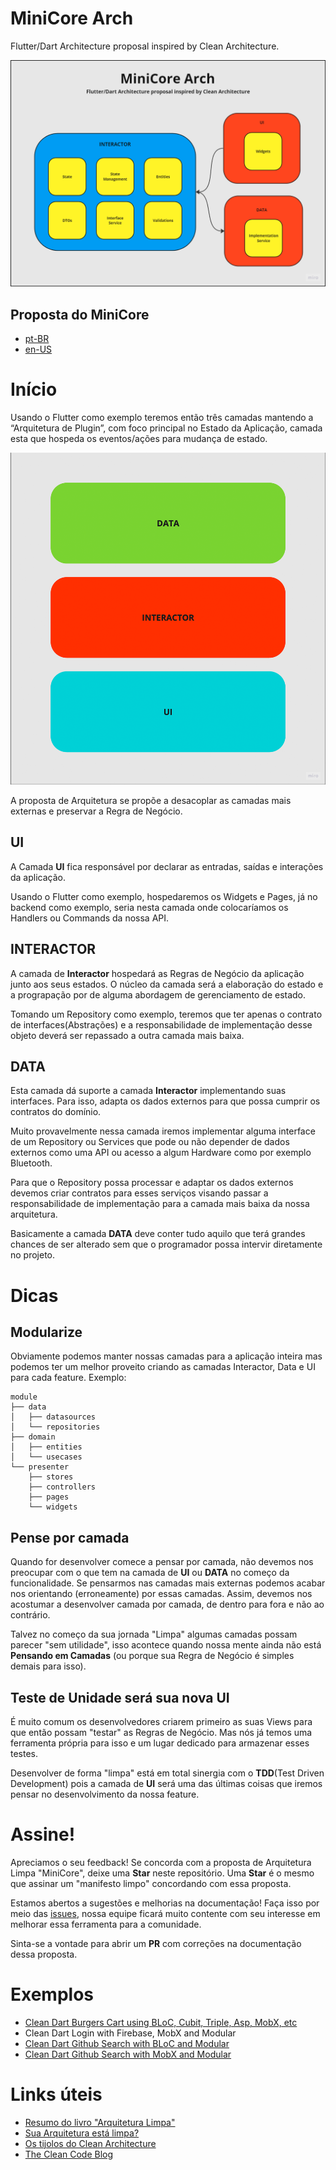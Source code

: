 # MiniCore Arch
Flutter/Dart Architecture proposal inspired by Clean Architecture.

![Image 1](imgs/image2.png)


## Proposta do MiniCore

- [pt-BR](1.0/README.md)
- [en-US](1.0/README_en.md)


# Início

Usando o Flutter como exemplo teremos então três camadas mantendo a “Arquitetura de Plugin”, com foco principal no Estado da Aplicação, camada esta que hospeda os eventos/ações para mudança de estado.

![Image 1](imgs/image1.png)

A proposta de Arquitetura se propõe a desacoplar as camadas mais externas e preservar a Regra de Negócio.


## UI

A Camada **UI** fica responsável por declarar as entradas, saídas e interações da aplicação. 

Usando o Flutter como exemplo, hospedaremos os Widgets e Pages, já no backend como exemplo, seria nesta camada onde colocaríamos os Handlers ou Commands da nossa API.


## INTERACTOR

A camada de **Interactor** hospedará as Regras de Negócio da aplicação junto aos seus estados.
O núcleo da camada será a elaboração do estado e a prograpação por de alguma abordagem de gerenciamento de estado.

Tomando um Repository como exemplo, teremos que ter apenas o contrato de interfaces(Abstrações) e a responsabilidade de implementação desse objeto deverá ser repassado a outra camada mais baixa.


## DATA

Esta camada dá suporte a camada **Interactor** implementando suas interfaces. Para isso, adapta os dados externos para que possa cumprir os contratos do domínio.

Muito provavelmente nessa camada iremos implementar alguma interface de um Repository ou Services que pode ou não depender de dados externos como uma API ou acesso a algum Hardware como por exemplo Bluetooth. 

Para que o Repository possa processar e adaptar os dados externos devemos criar contratos para esses serviços visando passar a responsabilidade de implementação para a camada mais baixa da nossa arquitetura.

Basicamente a camada **DATA** deve conter tudo aquilo que terá grandes chances de ser alterado sem que o programador possa intervir diretamente no projeto.

# Dicas

## Modularize

Obviamente podemos manter nossas camadas para a aplicação inteira mas podemos ter um melhor proveito criando as camadas Interactor, Data e UI para cada feature. Exemplo:


```
module
├── data
│   ├── datasources
│   └── repositories
├── domain
│   ├── entities
│   └── usecases
└── presenter
    ├── stores
    ├── controllers
    ├── pages
    └── widgets
```

## Pense por camada

Quando for desenvolver comece a pensar por camada, não devemos nos preocupar com o que tem na camada de **UI** ou **DATA** no começo da funcionalidade. Se pensarmos nas camadas mais externas podemos acabar nos orientando (erroneamente) por essas camadas. Assim, devemos nos acostumar a desenvolver camada por camada, de dentro para fora e não ao contrário.

Talvez no começo da sua jornada "Limpa" algumas camadas possam parecer "sem utilidade", isso acontece quando nossa mente ainda não está **Pensando em Camadas** (ou porque sua Regra de Negócio é simples demais para isso).

## Teste de Unidade será sua nova UI

É muito comum os desenvolvedores criarem primeiro as suas Views para que então possam "testar" as Regras de Negócio. Mas nós já temos uma ferramenta própria para isso e um lugar dedicado para armazenar esses testes.

Desenvolver de forma "limpa" está em total sinergia com o **TDD**(Test Driven Development) pois a camada de **UI** será uma das últimas coisas que iremos pensar no desenvolvimento da nossa feature.


# Assine!

Apreciamos o seu feedback!
Se concorda com a proposta de Arquitetura Limpa "MiniCore", deixe uma **Star** neste repositório. Uma **Star** é o mesmo que assinar um "manifesto limpo" concordando com essa proposta.

Estamos abertos a sugestões e melhorias na documentação!
Faça isso por meio das [issues](https://github.com/Flutterando/Clean-Dart/issues), nossa equipe ficará muito contente com seu interesse em melhorar essa ferramenta para a comunidade.

Sinta-se a vontade para abrir um **PR** com correções na documentação dessa proposta.

# Exemplos

- [Clean Dart Burgers Cart using BLoC, Cubit, Triple, Asp, MobX, etc](https://github.com/jacobaraujo7/bloc_atom)
- Clean Dart Login with Firebase, MobX and Modular
- [Clean Dart Github Search with BLoC and Modular](https://github.com/Flutterando/clean-dart-search-bloc)
- [Clean Dart Github Search with MobX and Modular](https://github.com/jacobaraujo7/clean-dart-search-mobx)

# Links úteis

- [Resumo do livro "Arquitetura Limpa"](https://medium.com/@deividchari/desvendando-a-arquitetura-limpa-de-uncle-bob-3e60d9aa9cce)
- [Sua Arquitetura está limpa?](https://medium.com/flutterando/sua-arquitetura-est%C3%A1-limpa-clean-architecture-no-flutter-458c68fad120)
- [Os tijolos do Clean Architecture](https://www.youtube.com/watch?v=C8mpy3pwqQc)
- [The Clean Code Blog](https://blog.cleancoder.com/uncle-bob/2012/08/13/the-clean-architecture.html)


